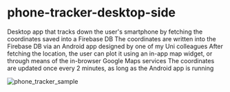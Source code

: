 # phone-tracker-desktop-side
Desktop app that tracks down the user's smartphone by fetching the coordinates saved into a Firebase DB
The coordinates are written into the Firebase DB via an Android app designed by one of my Uni colleagues
After fetching the location, the user can plot it using an in-app map widget, or through means of the in-browser Google Maps services
The coordinates are updated once every 2 minutes, as long as the Android app is running

![phone_tracker_sample](https://github.com/razvanbilici/phone-tracker-desktop-side/assets/81765319/773c7f6a-c5e0-4d10-ab17-4741d89d58c3)
